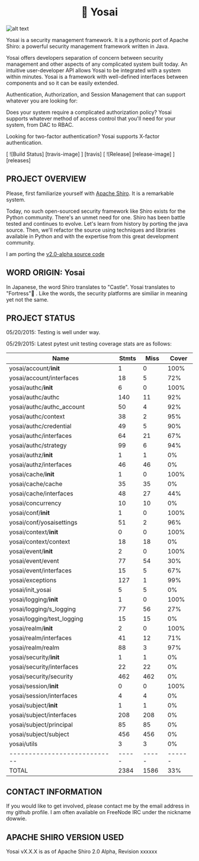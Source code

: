 <h1 align=center>🏯 Yosai</h1>

![alt text](http://i.imgur.com/QDhDfKN.jpg "Yosai 🏯 ")

Yosai is a security management framework.  It is a pythonic port of Apache Shiro: a powerful security management framework written in Java.

Yosai offers developers separation of concern between security management and other aspects of any complicated system built today.  An intuitive user-developer API allows Yosai to be integrated with a system within minutes.  Yosai is a framework with well-defined interfaces between components and so it can be easily extended.

Authentication, Authorization, and Session Management that can support whatever you are looking for:

Does your system require a complicated authorization policy? Yosai supports whatever method of access control that you'll need for your system, from DAC to RBAC.

Looking for two-factor authentication?  Yosai supports X-factor authentication.

[ ![Build Status] [travis-image] ] [travis]
[ ![Release] [release-image] ] [releases]


PROJECT OVERVIEW
-----------------------------------------------------------------------
Please, first familiarize yourself with [Apache Shiro](http://shiro.apache.org/).  It is a remarkable system.

Today, no such open-sourced security framework like Shiro exists for the Python community.  There's an unmet need for one.  Shiro has been battle tested and continues to evolve.  Let's learn from history by porting the java source.  Then, we'll refactor the source using techniques and libraries available in Python and with the expertise from this great development community.

I am porting the [v2.0-alpha source code](http://svn.apache.org/repos/asf/shiro/branches/2.0-api-design-changes/)


WORD ORIGIN:  Yosai
-----------------------------------------------------------------------
In Japanese, the word Shiro translates to "Castle".  Yosai translates to "Fortress"🏯  . Like the words, the security platforms are similiar in meaning yet not the same.



PROJECT STATUS
-----------------------------------------------------------------------
05/20/2015:  Testing is well under way.  

05/29/2015:  Latest pytest unit testing coverage stats are as follows:

|Name                        |Stmts|Miss | Cover|
|----------------------------|-----|-----|------|
| yosai/account/__init__     | 1   | 0   | 100% |
| yosai/account/interfaces   | 18  | 5   | 72%  |
| yosai/authc/__init__       | 6   | 0   | 100% |
| yosai/authc/authc          | 140 | 11  | 92%  |
| yosai/authc/authc_account  | 50  | 4   | 92%  |
| yosai/authc/context        | 38  | 2   | 95%  |
| yosai/authc/credential     | 49  | 5   | 90%  |
| yosai/authc/interfaces     | 64  | 21  | 67%  |
| yosai/authc/strategy       | 99  | 6   | 94%  |
| yosai/authz/__init__       | 1   | 1   | 0%   |
| yosai/authz/interfaces     | 46  | 46  | 0%   |
| yosai/cache/__init__       | 1   | 0   | 100% |
| yosai/cache/cache          | 35  | 35  | 0%   |
| yosai/cache/interfaces     | 48  | 27  | 44%  |
| yosai/concurrency          | 10  | 10  | 0%   |
| yosai/conf/__init__        | 1   | 0   | 100% |
| yosai/conf/yosaisettings   | 51  | 2   | 96%  |
| yosai/context/__init__     | 0   | 0   | 100% |
| yosai/context/context      | 18  | 18  | 0%   |
| yosai/event/__init__       | 2   | 0   | 100% |
| yosai/event/event          | 77  | 54  | 30%  |
| yosai/event/interfaces     | 15  | 5   | 67%  |
| yosai/exceptions           | 127 | 1   | 99%  |
| yosai/init_yosai           | 5   | 5   | 0%   |
| yosai/logging/__init__     | 1   | 0   | 100% |
| yosai/logging/s_logging    | 77  | 56  | 27%  |
| yosai/logging/test_logging | 15  | 15  | 0%   |
| yosai/realm/__init__       | 2   | 0   | 100% |
| yosai/realm/interfaces     | 41  | 12  | 71%  |
| yosai/realm/realm          | 88  | 3   | 97%  |
| yosai/security/__init__    | 1   | 1   | 0%   |
| yosai/security/interfaces  | 22  | 22  | 0%   |
| yosai/security/security    | 462 | 462 | 0%   |
| yosai/session/__init__     | 0   | 0   | 100% |
| yosai/session/interfaces   | 4   | 4   | 0%   |
| yosai/subject/__init__     | 1   | 1   | 0%   |
| yosai/subject/interfaces   | 208 | 208 | 0%   |
| yosai/subject/principal    | 85  | 85  | 0%   |
| yosai/subject/subject      | 456 | 456 | 0%   |
| yosai/utils                | 3   | 3   | 0%   |
|----------------------------|-----|-----|------|
| TOTAL                      |2384 |1586 | 33%  |


            
CONTACT INFORMATION
-----------------------------------------------------------------------
If you would like to get involved, please contact me by the email address in my github profile.  I am often
available on FreeNode IRC under the nickname dowwie.

             
APACHE SHIRO VERSION USED
-----------------------------------------------------------------------
Yosai vX.X.X is as of Apache Shiro 2.0 Alpha, Revision xxxxxx      
